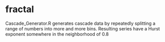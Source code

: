 # fractal

Cascade_Generator.R generates cascade data by repeatedly splitting a range of numbers into more and more bins. Resulting series have a Hurst exponent somewhere in the neighborhood of 0.8
